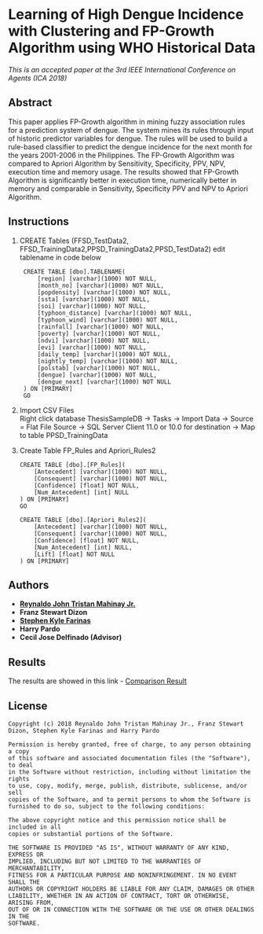 # Learning of High Dengue Incidence with Clustering and FP-Growth Algorithm using WHO Historical Data

*This is an accepted paper at the 3rd IEEE International Conference on Agents (ICA 2018)*

## Abstract
This paper applies FP-Growth algorithm in mining fuzzy association rules for a prediction system of dengue. The system mines its rules through input of historic predictor variables for dengue. The rules will be used to build a rule-based classifier to predict the dengue incidence for the next month for the years 2001-2006 in the Philippines. The FP-Growth Algorithm was compared to Apriori Algorithm by Sensitivity, Specificity, PPV, NPV, execution time and memory usage. The results showed that FP-Growth Algorithm is significantly better in execution time, numerically better in memory and comparable in Sensitivity, Specificity PPV and NPV to Apriori Algorithm.

## Instructions
1. CREATE Tables (FFSD_TestData2, FFSD_TrainingData2,PPSD_TrainingData2,PPSD_TestData2)
   edit tablename in code below
   ```
    CREATE TABLE [dbo].TABLENAME(
        [region] [varchar](1000) NOT NULL,
        [month_no] [varchar](1000) NOT NULL,
        [popdensity] [varchar](1000) NOT NULL,
        [ssta] [varchar](1000) NOT NULL,
        [soi] [varchar](1000) NOT NULL,
        [typhoon_distance] [varchar](1000) NOT NULL,
        [typhoon_wind] [varchar](1000) NOT NULL,
        [rainfall] [varchar](1000) NOT NULL,
        [poverty] [varchar](1000) NOT NULL,
        [ndvi] [varchar](1000) NOT NULL,
        [evi] [varchar](1000) NOT NULL,
        [daily_temp] [varchar](1000) NOT NULL,
        [nightly_temp] [varchar](1000) NOT NULL,
        [polstab] [varchar](1000) NOT NULL,
        [dengue] [varchar](1000) NOT NULL,
        [dengue_next] [varchar](1000) NOT NULL
    ) ON [PRIMARY] 
    GO
	```
2. Import CSV Files<br />
Right click database ThesisSampleDB 
-> Tasks -> Import Data -> Source = Flat File Source
-> SQL Server Client 11.0 or 10.0 for destination  -> Map to table PPSD_TrainingData

3. Create Table FP_Rules and Apriori_Rules2
    ```
    CREATE TABLE [dbo].[FP_Rules](
	    [Antecedent] [varchar](1000) NOT NULL,
	    [Consequent] [varchar](1000) NOT NULL,
	    [Confidence] [float] NOT NULL,
	    [Num_Antecedent] [int] NULL
    ) ON [PRIMARY]
    GO
    ```
    ```
    CREATE TABLE [dbo].[Apriori_Rules2](
	    [Antecedent] [varchar](1000) NOT NULL,
	    [Consequent] [varchar](1000) NOT NULL,
	    [Confidence] [float] NOT NULL,
	    [Num_Antecedent] [int] NULL,
	    [Lift] [float] NOT NULL
    ) ON [PRIMARY]
    ```
## Authors
*  [**Reynaldo John Tristan Mahinay Jr.**](https://github.com/rjtmahinay)
* **Franz Stewart Dizon**
* [**Stephen Kyle Farinas**](https://github.com/kfpyzi)
* **Harry Pardo**
* **Cecil Jose Delfinado (Advisor)**

## Results
The results are showed in this link - [Comparison Result](https://github.com/rjtmahinay/learning-of-high-dengue-incidence/tree/master/results)
## License

    Copyright (c) 2018 Reynaldo John Tristan Mahinay Jr., Franz Stewart Dizon, Stephen Kyle Farinas and Harry Pardo

    Permission is hereby granted, free of charge, to any person obtaining a copy
    of this software and associated documentation files (the "Software"), to deal
    in the Software without restriction, including without limitation the rights
    to use, copy, modify, merge, publish, distribute, sublicense, and/or sell
    copies of the Software, and to permit persons to whom the Software is
    furnished to do so, subject to the following conditions:

    The above copyright notice and this permission notice shall be included in all
    copies or substantial portions of the Software.

    THE SOFTWARE IS PROVIDED "AS IS", WITHOUT WARRANTY OF ANY KIND, EXPRESS OR
    IMPLIED, INCLUDING BUT NOT LIMITED TO THE WARRANTIES OF MERCHANTABILITY,
    FITNESS FOR A PARTICULAR PURPOSE AND NONINFRINGEMENT. IN NO EVENT SHALL THE
    AUTHORS OR COPYRIGHT HOLDERS BE LIABLE FOR ANY CLAIM, DAMAGES OR OTHER
    LIABILITY, WHETHER IN AN ACTION OF CONTRACT, TORT OR OTHERWISE, ARISING FROM,
    OUT OF OR IN CONNECTION WITH THE SOFTWARE OR THE USE OR OTHER DEALINGS IN THE
    SOFTWARE.

